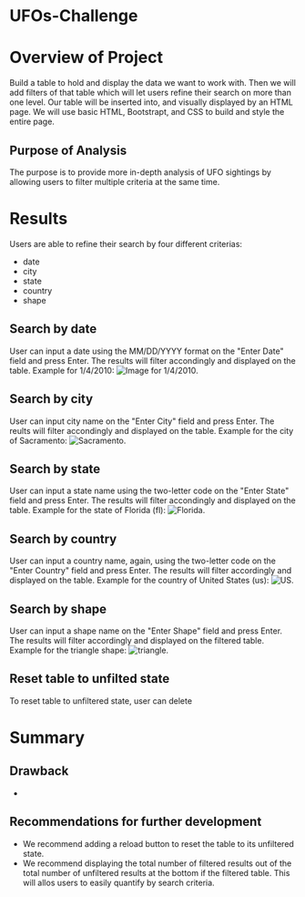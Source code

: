 # UFOs-Challenge
# Overview of Project
Build a table to hold and display the data we want to work with. Then we will add filters of that table which will let users refine their search on more than one level. Our table will be inserted into, and visually displayed by an HTML page. We will use basic HTML, Bootstrapt, and CSS to build and style the entire page.
## Purpose of Analysis
The purpose is to provide more in-depth analysis of UFO sightings by allowing users to filter multiple criteria at the same time. 
# Results
Users are able to refine their search by four different criterias:
- date
- city
- state
- country
- shape
## Search by date
User can input a date using the MM/DD/YYYY format on the "Enter Date" field and press Enter. The results will filter accondingly and displayed on the table. Example for 1/4/2010:
![Image for 1/4/2010]().
## Search by city
User can input city name on the "Enter City" field and press Enter. The reults will filter accondingly and displayed on the table. Example for the city of Sacramento:
![Sacramento]().
## Search by state
User can input a state name using the two-letter code on the "Enter State" field and press Enter. The results will filter accondingly and displayed on the table. Example for the state of Florida (fl):
![Florida]().
## Search by country
User can input a country name, again, using the two-letter code on the "Enter Country" field and press Enter. The results will filter accordingly and displayed on the table. Example for the country of United States (us):
![US]().
## Search by shape
User can input a shape name on the "Enter Shape" field and press Enter. The results will filter accordingly and displayed on the filtered table. Example for the triangle shape:
![triangle]().
## Reset table to unfilted state
To reset table to unfiltered state, user can delete 
# Summary
## Drawback
- 
## Recommendations for further development
- We recommend adding a reload button to reset the table to its unfiltered state.
- We recommend displaying the total number of filtered results out of the total number of unfiltered results at the bottom if the filtered table. This will allos users to easily quantify by search criteria.
